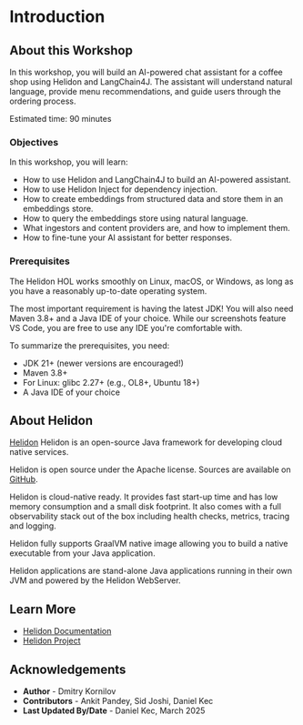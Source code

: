 # Introduction

## About this Workshop

In this workshop, you will build an AI-powered chat assistant for a coffee shop using Helidon and LangChain4J. The assistant will understand natural language, provide menu recommendations, and guide users through the ordering process.

Estimated time: 90 minutes

### Objectives

In this workshop, you will learn:


* How to use Helidon and LangChain4J to build an AI-powered assistant.
* How to use Helidon Inject for dependency injection.
* How to create embeddings from structured data and store them in an embeddings store.
* How to query the embeddings store using natural language.
* What ingestors and content providers are, and how to implement them.
* How to fine-tune your AI assistant for better responses.

### Prerequisites

The Helidon HOL works smoothly on Linux, macOS, or Windows, as long as you have a reasonably up-to-date operating system.

The most important requirement is having the latest JDK! You will also need Maven 3.8+ and a Java IDE of your choice. While our screenshots feature VS Code, you are free to use any IDE you're comfortable with.

To summarize the prerequisites, you need:

* JDK 21+ (newer versions are encouraged!)
* Maven 3.8+
* For Linux: glibc 2.27+ (e.g., OL8+, Ubuntu 18+)
* A Java IDE of your choice

## About Helidon 

[Helidon](https://helidon.io/) Helidon is an open-source Java framework for developing cloud native services.

Helidon is open source under the Apache license. Sources are available on [GitHub](https://github.com/helidon-io/helidon/tree/main).

Helidon is cloud-native ready. It provides fast start-up time and has low memory consumption and a small disk footprint. It also comes with a full observability stack out of the box including health checks, metrics, tracing and logging.

Helidon fully supports GraalVM native image allowing you to build a native executable from your Java application.

Helidon applications are stand-alone Java applications running in their own JVM and powered by the Helidon WebServer.

## Learn More

* [Helidon Documentation](https://helidon.io/docs/v4/about/doc_overview)
* [Helidon Project](https://helidon.io/)

## Acknowledgements

* **Author** - Dmitry Kornilov
* **Contributors** - Ankit Pandey, Sid Joshi, Daniel Kec
* **Last Updated By/Date** - Daniel Kec, March 2025